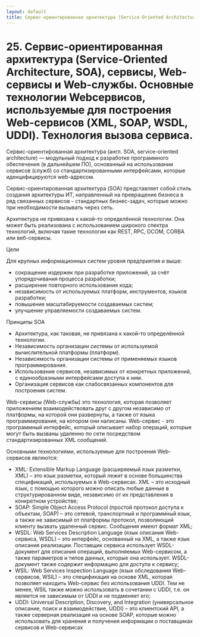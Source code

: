 ```yaml
---
layout: default
title: Сервис-ориентированная архитектура (Service-Oriented Architecture, SOA), сервисы, Web-сервисы и Web-службы. Основные технологии Webсервисов, используемые для построения Web-сервисов (XML, SOAP, WSDL, UDDI). Технология вызова сервиса.
---
```


# 25. Сервис-ориентированная архитектура (Service-Oriented Architecture, SOA), сервисы, Web-сервисы и Web-службы. Основные технологии Webсервисов, используемые для построения Web-сервисов (XML, SOAP, WSDL, UDDI). Технология вызова сервиса.

Се́рвис-ориенти́рованная архитекту́ра (англ. SOA, service-oriented architecture) — модульный подход к разработке программного обеспечения (в дальнейшем ПО), основанный на использовании сервисов (служб) со стандартизированными интерфейсами, которые иденцифицируются web-адресом.

Сервис-ориентированная архитектура (SOA) представляет собой стиль создания архитектуры ИТ, направленный на превращение бизнеса в ряд связанных сервисов - стандартных бизнес-задач, которые можно при необходимости вызывать через сеть.

Архитектура не привязана к какой-то определённой технологии. Она может быть реализована с использованием широкого спектра технологий, включая такие технологии как REST, RPC, DCOM, CORBA или веб-сервисы. 

Цели

Для крупных информационных систем уровня предприятия и выше:

* сокращение издержек при разработке приложений, за счёт упорядочивания процесса разработки;
* расширение повторного использования кода;
* независимость от используемых платформ, инструментов, языков разработки;
* повышение масштабируемости создаваемых систем;
* улучшение управляемости создаваемых систем.

Принципы SOA

* Архитектура, как таковая, не привязана к какой-то определённой технологии.
* Независимость организации системы от используемой вычислительной платформы (платформ).
* Независимость организации системы от применяемых языков программирования.
* Использование сервисов, независимых от конкретных приложений, с единообразными интерфейсами доступа к ним.
* Организация сервисов как слабосвязанных компонентов для построения систем.

Web-сервисы (Web-службы) это технология, которая позволяет приложениям взаимодействовать друг с другом независимо от платформы, на которой они развернуты, а также от языка программирования, на котором они написаны. Web-cервис - это программный интерфейс, который описывает набор операций, которые могут быть вызваны удаленно по сети посредством стандартизированных XML сообщений. 

Основными технологиями, используемые для построения Web-сервисов
являются:

- XML: Extensible Markup Language (расширяемый язык разметки, XML) – это язык разметки, который лежит в основе большинства спецификаций, используемых в Web-сервисах. XML – это исходный язык, с помощью которого можно описать любые данные в структурированном виде, независимо от их представления в конкретном устройстве;
- SOAP: Simple Object Access Protocol (простой протокол доступа к объектам, SOAP) – это сетевой, транспортный и программный язык, а также не зависимый от платформы протокол, позволяющий клиенту вызвать удаленный сервис. Сообщения имеют формат XML;
- WSDL: Web Services Description Language (язык описания Web-сервиса, WSDL) – это интерфейс, основанный на XML, а также язык описания реализации. Поставщик сервиса использует WSDL-документ для описания операций, выполняемых Web-сервисом, а также параметров и типов данных, которые она использует. WSDL- документ также содержит информацию для доступа к сервису;
- WSIL: Web Services Inspection Language (язык обследования Web-сервисов, WSIL) – это спецификация на основе XML, которая позволяет находить Web-сервис без использования UDDI. Тем не менее, WSIL также можно использовать в сочетании с UDDI, т.е. он является не зависимым от UDDI и не подменяет его;
- UDDI: Universal Description, Discovery, and Integration (универсальное описание, поиск и взаимодействие, UDDI) – это клиентский API, а также серверная реализация на основе SOAP, которые можно использовать для хранения и получения информации о поставщиках сервисов и Web-сервисах
